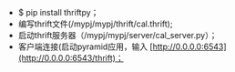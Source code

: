 *  $ pip install thriftpy；
* 编写thrift文件(/mypj/mypj/thrift/cal.thrift);
* 启动thrift服务器（/mypj/mypj/server/cal_server.py）；
* 客户端连接(启动pyramid应用，输入 [http://0.0.0.0:6543](http://0.0.0.0:6543/thrift)；
